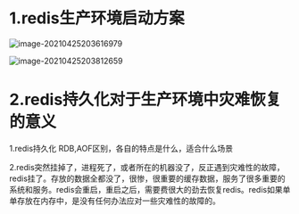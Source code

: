 # 1.redis生产环境启动方案

![image-20210425203616979](https://gitee.com/likeloveC/picture_bed/raw/master/img/8.26/20210425203617.png)

![image-20210425203812659](https://gitee.com/likeloveC/picture_bed/raw/master/img/8.26/20210425203812.png)





# 2.redis持久化对于生产环境中灾难恢复的意义



1.redis持久化 RDB,AOF区别，各自的特点是什么，适合什么场景

2.redis突然挂掉了，进程死了，或者所在的机器没了，反正遇到灾难性的故障，redis挂了。存放的数据全都没了，很惨，很重要的缓存数据，服务了很多重要的系统和服务。redis会重启，重启之后，需要费很大的劲去恢复redis。redis如果单单存放在内存中，是没有任何办法应对一些灾难性的故障的。





